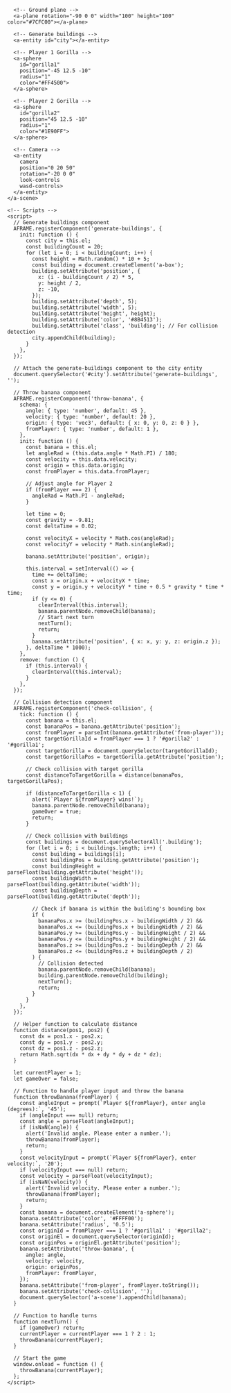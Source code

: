 <!DOCTYPE html>
<html>
  <head>
    <meta charset="utf-8" />
    <title>Gorillas Game in A-Frame</title>
    <script src="https://aframe.io/releases/1.4.0/aframe.min.js"></script>
  </head>
  <body>
    <a-scene>
      <!-- Sky background -->
      <a-sky color="#87CEEB"></a-sky>

      <!-- Ground plane -->
      <a-plane rotation="-90 0 0" width="100" height="100" color="#7CFC00"></a-plane>

      <!-- Generate buildings -->
      <a-entity id="city"></a-entity>

      <!-- Player 1 Gorilla -->
      <a-sphere
        id="gorilla1"
        position="-45 12.5 -10"
        radius="1"
        color="#FF4500">
      </a-sphere>

      <!-- Player 2 Gorilla -->
      <a-sphere
        id="gorilla2"
        position="45 12.5 -10"
        radius="1"
        color="#1E90FF">
      </a-sphere>

      <!-- Camera -->
      <a-entity
        camera
        position="0 20 50"
        rotation="-20 0 0"
        look-controls
        wasd-controls>
      </a-entity>
    </a-scene>

    <!-- Scripts -->
    <script>
      // Generate buildings component
      AFRAME.registerComponent('generate-buildings', {
        init: function () {
          const city = this.el;
          const buildingCount = 20;
          for (let i = 0; i < buildingCount; i++) {
            const height = Math.random() * 10 + 5;
            const building = document.createElement('a-box');
            building.setAttribute('position', {
              x: (i - buildingCount / 2) * 5,
              y: height / 2,
              z: -10,
            });
            building.setAttribute('depth', 5);
            building.setAttribute('width', 5);
            building.setAttribute('height', height);
            building.setAttribute('color', '#8B4513');
            building.setAttribute('class', 'building'); // For collision detection
            city.appendChild(building);
          }
        },
      });

      // Attach the generate-buildings component to the city entity
      document.querySelector('#city').setAttribute('generate-buildings', '');

      // Throw banana component
      AFRAME.registerComponent('throw-banana', {
        schema: {
          angle: { type: 'number', default: 45 },
          velocity: { type: 'number', default: 20 },
          origin: { type: 'vec3', default: { x: 0, y: 0, z: 0 } },
          fromPlayer: { type: 'number', default: 1 },
        },
        init: function () {
          const banana = this.el;
          let angleRad = (this.data.angle * Math.PI) / 180;
          const velocity = this.data.velocity;
          const origin = this.data.origin;
          const fromPlayer = this.data.fromPlayer;

          // Adjust angle for Player 2
          if (fromPlayer === 2) {
            angleRad = Math.PI - angleRad;
          }

          let time = 0;
          const gravity = -9.81;
          const deltaTime = 0.02;

          const velocityX = velocity * Math.cos(angleRad);
          const velocityY = velocity * Math.sin(angleRad);

          banana.setAttribute('position', origin);

          this.interval = setInterval(() => {
            time += deltaTime;
            const x = origin.x + velocityX * time;
            const y = origin.y + velocityY * time + 0.5 * gravity * time * time;
            if (y <= 0) {
              clearInterval(this.interval);
              banana.parentNode.removeChild(banana);
              // Start next turn
              nextTurn();
              return;
            }
            banana.setAttribute('position', { x: x, y: y, z: origin.z });
          }, deltaTime * 1000);
        },
        remove: function () {
          if (this.interval) {
            clearInterval(this.interval);
          }
        },
      });

      // Collision detection component
      AFRAME.registerComponent('check-collision', {
        tick: function () {
          const banana = this.el;
          const bananaPos = banana.getAttribute('position');
          const fromPlayer = parseInt(banana.getAttribute('from-player'));
          const targetGorillaId = fromPlayer === 1 ? '#gorilla2' : '#gorilla1';
          const targetGorilla = document.querySelector(targetGorillaId);
          const targetGorillaPos = targetGorilla.getAttribute('position');

          // Check collision with target gorilla
          const distanceToTargetGorilla = distance(bananaPos, targetGorillaPos);

          if (distanceToTargetGorilla < 1) {
            alert(`Player ${fromPlayer} wins!`);
            banana.parentNode.removeChild(banana);
            gameOver = true;
            return;
          }

          // Check collision with buildings
          const buildings = document.querySelectorAll('.building');
          for (let i = 0; i < buildings.length; i++) {
            const building = buildings[i];
            const buildingPos = building.getAttribute('position');
            const buildingHeight = parseFloat(building.getAttribute('height'));
            const buildingWidth = parseFloat(building.getAttribute('width'));
            const buildingDepth = parseFloat(building.getAttribute('depth'));

            // Check if banana is within the building's bounding box
            if (
              bananaPos.x >= (buildingPos.x - buildingWidth / 2) &&
              bananaPos.x <= (buildingPos.x + buildingWidth / 2) &&
              bananaPos.y >= (buildingPos.y - buildingHeight / 2) &&
              bananaPos.y <= (buildingPos.y + buildingHeight / 2) &&
              bananaPos.z >= (buildingPos.z - buildingDepth / 2) &&
              bananaPos.z <= (buildingPos.z + buildingDepth / 2)
            ) {
              // Collision detected
              banana.parentNode.removeChild(banana);
              building.parentNode.removeChild(building);
              nextTurn();
              return;
            }
          }
        },
      });

      // Helper function to calculate distance
      function distance(pos1, pos2) {
        const dx = pos1.x - pos2.x;
        const dy = pos1.y - pos2.y;
        const dz = pos1.z - pos2.z;
        return Math.sqrt(dx * dx + dy * dy + dz * dz);
      }

      let currentPlayer = 1;
      let gameOver = false;

      // Function to handle player input and throw the banana
      function throwBanana(fromPlayer) {
        const angleInput = prompt(`Player ${fromPlayer}, enter angle (degrees):`, '45');
        if (angleInput === null) return;
        const angle = parseFloat(angleInput);
        if (isNaN(angle)) {
          alert('Invalid angle. Please enter a number.');
          throwBanana(fromPlayer);
          return;
        }
        const velocityInput = prompt(`Player ${fromPlayer}, enter velocity:`, '20');
        if (velocityInput === null) return;
        const velocity = parseFloat(velocityInput);
        if (isNaN(velocity)) {
          alert('Invalid velocity. Please enter a number.');
          throwBanana(fromPlayer);
          return;
        }
        const banana = document.createElement('a-sphere');
        banana.setAttribute('color', '#FFFF00');
        banana.setAttribute('radius', '0.5');
        const originId = fromPlayer === 1 ? '#gorilla1' : '#gorilla2';
        const originEl = document.querySelector(originId);
        const originPos = originEl.getAttribute('position');
        banana.setAttribute('throw-banana', {
          angle: angle,
          velocity: velocity,
          origin: originPos,
          fromPlayer: fromPlayer,
        });
        banana.setAttribute('from-player', fromPlayer.toString());
        banana.setAttribute('check-collision', '');
        document.querySelector('a-scene').appendChild(banana);
      }

      // Function to handle turns
      function nextTurn() {
        if (gameOver) return;
        currentPlayer = currentPlayer === 1 ? 2 : 1;
        throwBanana(currentPlayer);
      }

      // Start the game
      window.onload = function () {
        throwBanana(currentPlayer);
      };
    </script>
  </body>
</html>
